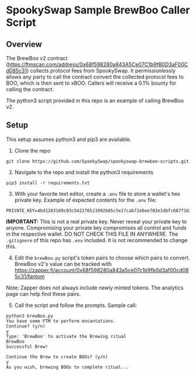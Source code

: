 # SpookySwap Sample BrewBoo Caller Script

## Overview
The BrewBoo v2 contract (https://ftmscan.com/address/0x68f598280a843A5Ce07C1b9fB0D3aF00Cd085c31) collects protocol fees from SpookySwap. It permissionlessly allows any party to call the contract  convert the collected protocol fees to BOO, which is then sent to xBOO. Callers will receive a 0.1% bounty for calling the contract.

The python3 script provided in this repo is an example of calling BrewBoo v2.

## Setup
This setup assumes python3 and pip3 are available.

1. Clone the repo
```
git clone https://github.com/SpookySwap/spookyswap-brewboo-scripts.git
```

2. Navigate to the repo and install the python3 requirements
```
pip3 install -r requirements.txt
```

3. With your favorite text editor, create a `.env` file to store a wallet's hex private key.
Example of expected contents for the `.env` file:
```
PRIVATE_KEY=4bd1283169c03c542276521992b85c5e17cab72e6ee702e1dbfc687f16327d33
```

**IMPORTANT:** This is not a real private key. Never reveal your private key to anyone. Compromising your private key compromises all control and funds in the respective wallet. DO NOT CHECK THIS FILE IN ANYWHERE. The `.gitignore` of this repo has `.env` included. It is not recommended to change this.

4. Edit the `brewBoo.py` script's token pairs to choose which pairs to convert. BrewBoo v2's value can be tracked with https://zapper.fi/account/0x68f598280a843a5ce07c1b9fb0d3af00cd085c31/fantom

Note: Zapper does not always include newly minted tokens. The analytics page can help find these pairs.

5. Call the script and follow the prompts.
Sample call:
```
python3 brewBoo.py
You have some FTM to perform encantations.
Continue? (y/n)
y
Type: 'BrewBoo' to activate the Brewing ritual
BrewBoo
Successful Brew!

Continue the Brew to create BOOs? (y/n)
y
As you wish, brewing BOOs to complete ritual...
```